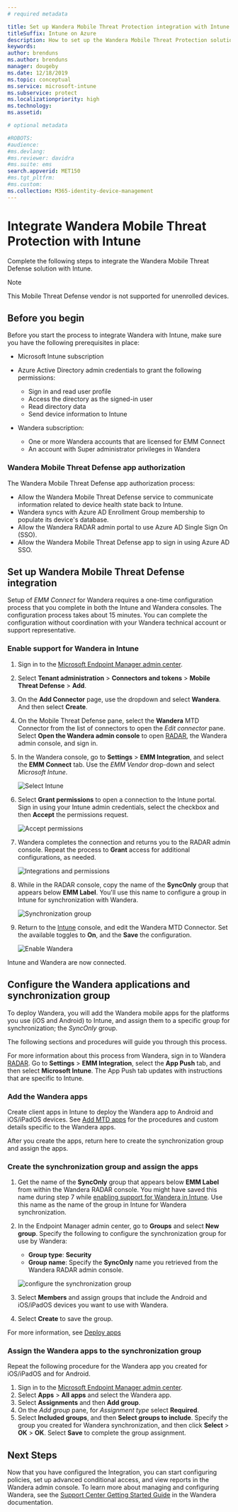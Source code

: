 ```yaml
---
# required metadata

title: Set up Wandera Mobile Threat Protection integration with Intune
titleSuffix: Intune on Azure
description: How to set up the Wandera Mobile Threat Protection solution with Microsoft Intune to control mobile device access to your corporate resources.
keywords:
author: brenduns
ms.author: brenduns
manager: dougeby
ms.date: 12/18/2019
ms.topic: conceptual
ms.service: microsoft-intune
ms.subservice: protect
ms.localizationpriority: high
ms.technology:
ms.assetid:  

# optional metadata

#ROBOTS:
#audience:
#ms.devlang:
#ms.reviewer: davidra
#ms.suite: ems
search.appverid: MET150
#ms.tgt_pltfrm:
#ms.custom:
ms.collection: M365-identity-device-management
---
```


# Integrate Wandera Mobile Threat Protection with Intune  

Complete the following steps to integrate the Wandera Mobile Threat Defense solution with Intune.  

> [!NOTE]
> This Mobile Threat Defense vendor is not supported for unenrolled devices.

## Before you begin  

Before you start the process to integrate Wandera with Intune, make sure you have the following prerequisites in place:
- Microsoft Intune subscription  
- Azure Active Directory admin credentials to grant the following permissions:  
  - Sign in and read user profile  
  - Access the directory as the signed-in user  
  - Read directory data  
  - Send device information to Intune  

- Wandera subscription:
  - One or more Wandera accounts that are licensed for EMM Connect  
  - An account with Super administrator privileges in Wandera  
 
### Wandera Mobile Threat Defense app authorization  

The Wandera Mobile Threat Defense app authorization process:  
- Allow the Wandera Mobile Threat Defense service to communicate information related to device health state back to Intune.  
- Wandera syncs with Azure AD Enrollment Group membership to populate its device's database.  
- Allow the Wandera RADAR admin portal to use Azure AD Single Sign On (SSO).  
- Allow the Wandera Mobile Threat Defense app to sign in using Azure AD SSO.  


## Set up Wandera Mobile Threat Defense integration  
Setup of *EMM Connect* for Wandera requires a one-time configuration process that you complete in both the Intune and Wandera consoles. The configuration process takes about 15 minutes. You can complete the configuration without coordination with your Wandera technical account or support representative.  

### Enable support for Wandera in Intune

1. Sign in to the [Microsoft Endpoint Manager admin center](https://go.microsoft.com/fwlink/?linkid=2109431).
2. Select **Tenant administration** > **Connectors and tokens** > **Mobile Threat Defense** > **Add**.
3. On the **Add Connector** page, use the dropdown and select **Wandera**. And then select **Create**.  
4. On the Mobile Threat Defense pane, select the **Wandera** MTD Connector from the list of connectors to open the *Edit connector* pane. Select **Open the Wandera admin console** to open [RADAR](https://radar.wandera.com/login), the Wandera admin console, and sign in. 
5. In the Wandera console, go to **Settings** > **EMM Integration**, and select the **EMM Connect** tab. Use the *EMM Vendor* drop-down and select *Microsoft Intune*.

   ![Select Intune](./media/wandera-mtd-connector-integration/set-up-intune-in-radar.png)

6. Select **Grant permissions** to open a connection to the Intune portal. Sign in using your Intune admin credentials, select the checkbox and then **Accept** the permissions request.  

   ![Accept permissions](./media/wandera-mtd-connector-integration/permissions.png) 

7. Wandera completes the connection and returns you to the RADAR admin console. Repeat the process to **Grant** access for additional configurations, as needed.  

   ![Integrations and permissions](./media/wandera-mtd-connector-integration/integrations-and-permissions.png) 

8. While in the RADAR console, copy the name of the **SyncOnly** group that appears below **EMM Label**. You'll use this name to configure a group in Intune for synchronization with Wandera.

   ![Synchronization group](./media/wandera-mtd-connector-integration/sync-group-name.png) 

9. Return to the [Intune](https://go.microsoft.com/fwlink/?linkid=2090973) console, and edit the Wandera MTD Connector. Set the available toggles to **On**, and the **Save** the configuration.  

   ![Enable Wandera](./media/wandera-mtd-connector-integration/enable-wandera.png) 

Intune and Wandera are now connected.  

## Configure the Wandera applications and synchronization group  
To deploy Wandera, you will add the Wandera mobile apps for the platforms you use (iOS and Android) to Intune, and assign them to a specific group for synchronization; the *SyncOnly* group. 

The following sections and procedures will guide you through this process.

For more information about this process from Wandera, sign in to Wandera [RADAR](https://radar.wandera.com/login). Go to **Settings** > **EMM Integration**, select the **App Push** tab, and then select **Microsoft Intune**. The App Push tab updates with instructions that are specific to Intune.  

### Add the Wandera apps  
Create client apps in Intune to deploy the Wandera app to Android and iOS/iPadOS devices. See [Add MTD apps](mtd-apps-ios-app-configuration-policy-add-assign.md) for the procedures and custom details specific to the Wandera apps.  

After you create the apps, return here to create the synchronization group and assign the apps.

### Create the synchronization group and assign the apps

1. Get the name of the **SyncOnly** group that appears below **EMM Label** from within the Wandera RADAR console. You might have saved this name during step 7 while [enabling support for Wandera in Intune](#enable-support-for-wandera-in-intune). Use this name as the name of the group in Intune for Wandera synchronization.  

2. In the Endpoint Manager admin center, go to **Groups** and select **New group**. Specify the following to configure the synchronization group for use by Wandera:
   - **Group type**: **Security**
   - **Group name**: Specify the **SyncOnly** name you retrieved from the Wandera RADAR admin console.

   ![configure the synchronization group](./media/wandera-mtd-connector-integration/configure-sync-group.png)

3. Select **Members** and assign groups that include the Android and iOS/iPadOS devices you want to use with Wandera.

4. Select **Create** to save the group.

For more information, see [Deploy apps](../intune/apps/apps-deploy.md)

### Assign the Wandera apps to the synchronization group  
Repeat the following procedure for the Wandera app you created for iOS/iPadOS and for Android.

1. Sign in to the [Microsoft Endpoint Manager admin center](https://go.microsoft.com/fwlink/?linkid=2109431).
2. Select **Apps** > **All apps** and select the Wandera app.
3. Select **Assignments** and then **Add group**.  
4. On the *Add group* pane, for *Assignment type* select **Required**.
5. Select **Included groups**, and then **Select groups to include**. Specify the group you created for Wandera synchronization, and then click **Select** > **OK** > **OK**. Select **Save** to complete the group assignment. 

## Next Steps  
Now that you have configured the Integration, you can start configuring policies, set up advanced conditional access, and view reports in the Wandera admin console. To learn more about managing and configuring Wandera, see the [Support Center Getting Started Guide](https://radar.wandera.com/?return_to=https://wandera.force.com/Customer/s/getting-started) in the Wandera documentation. 
